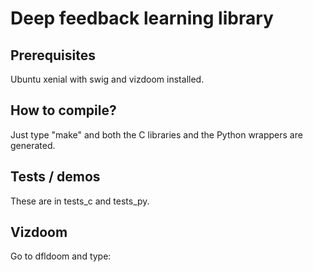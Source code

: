 # Deep feedback learning library

## Prerequisites

Ubuntu xenial with swig and vizdoom installed.

## How to compile?

Just type "make" and both the C libraries and the Python
wrappers are generated.

## Tests / demos

These are in tests_c and tests_py.

## Vizdoom

Go to dfldoom and type:

